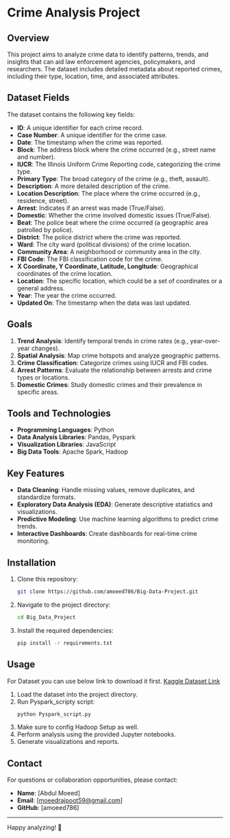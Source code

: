 # Crime Analysis Project

## Overview
This project aims to analyze crime data to identify patterns, trends, and insights that can aid law enforcement agencies, policymakers, and researchers. The dataset includes detailed metadata about reported crimes, including their type, location, time, and associated attributes.

## Dataset Fields
The dataset contains the following key fields:

- **ID**: A unique identifier for each crime record.
- **Case Number**: A unique identifier for the crime case.
- **Date**: The timestamp when the crime was reported.
- **Block**: The address block where the crime occurred (e.g., street name and number).
- **IUCR**: The Illinois Uniform Crime Reporting code, categorizing the crime type.
- **Primary Type**: The broad category of the crime (e.g., theft, assault).
- **Description**: A more detailed description of the crime.
- **Location Description**: The place where the crime occurred (e.g., residence, street).
- **Arrest**: Indicates if an arrest was made (True/False).
- **Domestic**: Whether the crime involved domestic issues (True/False).
- **Beat**: The police beat where the crime occurred (a geographic area patrolled by police).
- **District**: The police district where the crime was reported.
- **Ward**: The city ward (political divisions) of the crime location.
- **Community Area**: A neighborhood or community area in the city.
- **FBI Code**: The FBI classification code for the crime.
- **X Coordinate, Y Coordinate, Latitude, Longitude**: Geographical coordinates of the crime location.
- **Location**: The specific location, which could be a set of coordinates or a general address.
- **Year**: The year the crime occurred.
- **Updated On**: The timestamp when the data was last updated.

## Goals
1. **Trend Analysis**: Identify temporal trends in crime rates (e.g., year-over-year changes).
2. **Spatial Analysis**: Map crime hotspots and analyze geographic patterns.
3. **Crime Classification**: Categorize crimes using IUCR and FBI codes.
4. **Arrest Patterns**: Evaluate the relationship between arrests and crime types or locations.
5. **Domestic Crimes**: Study domestic crimes and their prevalence in specific areas.

## Tools and Technologies
- **Programming Languages**: Python
- **Data Analysis Libraries**: Pandas, Pyspark
- **Visualization Libraries**: JavaScript
- **Big Data Tools**: Apache Spark, Hadoop

## Key Features
- **Data Cleaning**: Handle missing values, remove duplicates, and standardize formats.
- **Exploratory Data Analysis (EDA)**: Generate descriptive statistics and visualizations.
- **Predictive Modeling**: Use machine learning algorithms to predict crime trends.
- **Interactive Dashboards**: Create dashboards for real-time crime monitoring.

## Installation
1. Clone this repository:
   ```bash
   git clone https://github.com/amoeed786/Big-Data-Project.git
   ```
2. Navigate to the project directory:
   ```bash
   cd Big_Data_Project
   ```
3. Install the required dependencies:
   ```bash
   pip install -r requirements.txt
   ```

## Usage
For Dataset you can use below link to download it first.
[Kaggle Dataset Link](https://www.kaggle.com/datasets/adelanseur/crimes-2001-to-present-chicago)
1. Load the dataset into the project directory.
2. Run Pyspark_scripty script:
   ```bash
   python Pyspark_script.py
   ```
3. Make sure to config Hadoop Setup as well.
4. Perform analysis using the provided Jupyter notebooks.
5. Generate visualizations and reports.


## Contact
For questions or collaboration opportunities, please contact:
- **Name**: [Abdul Moeed]
- **Email**: [moeedrajpoot59@gmail.com]
- **GitHub**: [amoeed786]

---

Happy analyzing! 🎉

